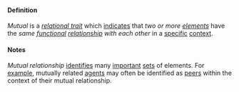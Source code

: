 #### Definition

*Mutual* is a *[relational trait](https://github.com/gcassel/Modular-Organization-Terminology/blob/master/compound-terms/relational-trait.md)* which [indicates](https://github.com/gcassel/Modular-Organization-Terminology/blob/master/terms/indicate.md) that *two or more [elements](https://github.com/gcassel/Modular-Organization-Terminology/blob/master/terms/element.md)* have the *same [functional](https://github.com/gcassel/Modular-Organization-Terminology/blob/master/terms/function.md) [relationship](https://github.com/gcassel/Modular-Organization-Terminology/blob/master/terms/relate.md) with each other* in a [specific](https://github.com/gcassel/Modular-Organization-Terminology/blob/master/terms/specific.md) [context](https://github.com/gcassel/Modular-Organization-Terminology/blob/master/terms/context.md).
		
#### Notes

*Mutual relationship* [identifies](https://github.com/gcassel/Modular-Organization-Terminology/blob/master/terms/identify.md) many [important](https://github.com/gcassel/Modular-Organization-Terminology/blob/master/terms/important.md) [sets](https://github.com/gcassel/Modular-Organization-Terminology/blob/master/terms/set.md) of elements.  For [example](https://github.com/gcassel/Modular-Organization-Terminology/blob/master/terms/example.md), mutually related [agents](https://github.com/gcassel/Modular-Organization-Terminology/blob/master/terms/agent.md) may often be identified as [peers](https://github.com/gcassel/Modular-Organization-Terminology/blob/master/terms/peer.md) within the context of their mutual relationship. 
